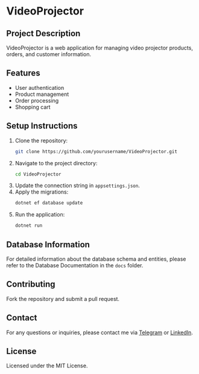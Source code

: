 # VideoProjector

## Project Description
VideoProjector is a web application for managing video projector products, orders, and customer information.

## Features
- User authentication
- Product management
- Order processing
- Shopping cart

## Setup Instructions
1. Clone the repository:
    ```sh
    git clone https://github.com/yourusername/VideoProjector.git
    ```
2. Navigate to the project directory:
    ```sh
    cd VideoProjector
    ```
3. Update the connection string in `appsettings.json`.
4. Apply the migrations:
    ```sh
    dotnet ef database update
    ```
5. Run the application:
    ```sh
    dotnet run
    ```

## Database Information
For detailed information about the database schema and entities, please refer to the Database Documentation in the `docs` folder.

## Contributing
Fork the repository and submit a pull request.

## Contact
For any questions or inquiries, please contact me via [Telegram](https://t.me/rezatajari70) or [LinkedIn](https://www.linkedin.com/in/reza-tajari-971818151).

## License
Licensed under the MIT License.